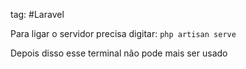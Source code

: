 tag: #Laravel 

Para ligar o servidor precisa digitar:
	`php artisan serve`

Depois disso esse terminal não pode mais ser usado